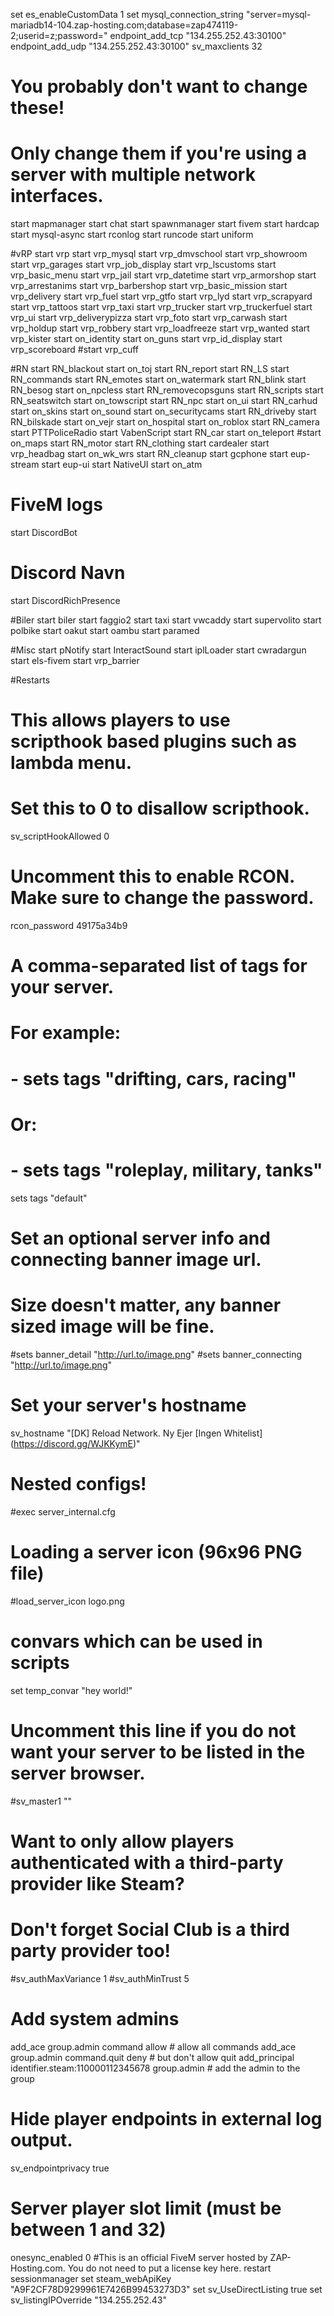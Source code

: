 set es_enableCustomData 1 
set mysql_connection_string "server=mysql-mariadb14-104.zap-hosting.com;database=zap474119-2;userid=z;password=" 
endpoint_add_tcp "134.255.252.43:30100" 
endpoint_add_udp "134.255.252.43:30100" 
sv_maxclients 32
# You probably don't want to change these!
# Only change them if you're using a server with multiple network interfaces.

start mapmanager
start chat
start spawnmanager
start fivem
start hardcap
start mysql-async
start rconlog
start runcode
start uniform


#vRP
start vrp
start vrp_mysql
start vrp_dmvschool
start vrp_showroom
start vrp_garages
start vrp_job_display
start vrp_lscustoms
start vrp_basic_menu
start vrp_jail
start vrp_datetime
start vrp_armorshop
start vrp_arrestanims
start vrp_barbershop
start vrp_basic_mission
start vrp_delivery
start vrp_fuel
start vrp_gtfo
start vrp_lyd
start vrp_scrapyard
start vrp_tattoos
start vrp_taxi
start vrp_trucker
start vrp_truckerfuel
start vrp_ui
start vrp_deliverypizza
start vrp_foto
start vrp_carwash
start vrp_holdup
start vrp_robbery
start vrp_loadfreeze
start vrp_wanted
start vrp_kister
start on_identity
start on_guns
start vrp_id_display
start vrp_scoreboard
#start vrp_cuff

#RN
start RN_blackout
start on_toj
start RN_report
start RN_LS
start RN_commands
start RN_emotes
start on_watermark
start RN_blink
start RN_besog
start on_npcless
start RN_removecopsguns
start RN_scripts
start RN_seatswitch
start on_towscript
start RN_npc
start on_ui
start RN_carhud
start on_skins
start on_sound
start on_securitycams
start RN_driveby
start RN_bilskade
start on_vejr
start on_hospital
start on_roblox
start RN_camera
start PTTPoliceRadio
start VabenScript
start RN_car
start on_teleport
#start on_maps
start RN_motor
start RN_clothing
start cardealer
start vrp_headbag
start on_wk_wrs
start RN_cleanup
start gcphone
start eup-stream
start eup-ui
start NativeUI
start on_atm
# FiveM logs
start DiscordBot

# Discord Navn
start DiscordRichPresence

#Biler
start biler
start faggio2
start taxi 
start vwcaddy
start supervolito
start polbike
start oakut
start oambu
start paramed


#Misc
start pNotify
start InteractSound
start iplLoader
start cwradargun
start els-fivem
start vrp_barrier


#Restarts


# This allows players to use scripthook based plugins such as lambda menu.
# Set this to 0 to disallow scripthook.
sv_scriptHookAllowed 0

# Uncomment this to enable RCON. Make sure to change the password.
rcon_password 49175a34b9

# A comma-separated list of tags for your server.
# For example:
# - sets tags "drifting, cars, racing"
# Or:
# - sets tags "roleplay, military, tanks"
sets tags "default"

# Set an optional server info and connecting banner image url.
# Size doesn't matter, any banner sized image will be fine.
#sets banner_detail "http://url.to/image.png"
#sets banner_connecting "http://url.to/image.png"

# Set your server's hostname
sv_hostname "[DK] Reload Network. Ny Ejer [Ingen Whitelist]  (https://discord.gg/WJKKymE)"

# Nested configs!
#exec server_internal.cfg

# Loading a server icon (96x96 PNG file)
#load_server_icon logo.png

# convars which can be used in scripts
set temp_convar "hey world!"

# Uncomment this line if you do not want your server to be listed in the server browser.
#sv_master1 ""

# Want to only allow players authenticated with a third-party provider like Steam?
# Don't forget Social Club is a third party provider too!
#sv_authMaxVariance 1
#sv_authMinTrust 5

# Add system admins
add_ace group.admin command allow # allow all commands
add_ace group.admin command.quit deny # but don't allow quit
add_principal identifier.steam:110000112345678 group.admin # add the admin to the group

# Hide player endpoints in external log output.
sv_endpointprivacy true

# Server player slot limit (must be between 1 and 32)

onesync_enabled 0
#This is an official FiveM server hosted by ZAP-Hosting.com. You do not need to put a license key here.
restart sessionmanager
set steam_webApiKey "A9F2CF78D9299961E7426B99453273D3"
set sv_UseDirectListing true
set sv_listingIPOverride "134.255.252.43"
